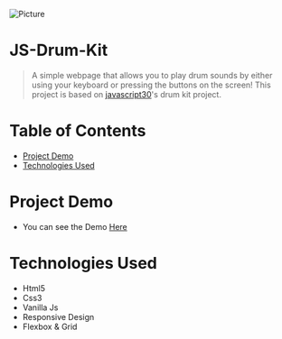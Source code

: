 ![Picture](https://i.ibb.co/Cv6mqvS/drums.jpg)
# JS-Drum-Kit
> A simple webpage that allows you to play drum sounds by either using your keyboard or pressing the buttons on the screen!
> This project is based on <a href="https://javascript30.com/">javascript30</a>'s drum kit project. 

# Table of Contents
* [Project Demo](#project-demo)
* [Technologies Used](#technologies-used)

# <a name="project-demo"></a>Project Demo
* You can see the Demo <a href="https://sinasimpledrumkit.netlify.app/">Here</a> 

# <a name="technologies-used"></a>Technologies Used
* Html5
* Css3
* Vanilla Js
* Responsive Design
* Flexbox & Grid

